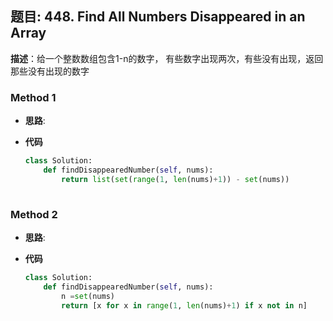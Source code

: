## 题目:  448. Find All Numbers Disappeared in an Array

**描述**：给一个整数数组包含1-n的数字， 有些数字出现两次，有些没有出现，返回那些没有出现的数字

### Method 1

- **思路**: 

  

- **代码**

  ```python
  class Solution:
      def findDisappearedNumber(self, nums):
          return list(set(range(1, len(nums)+1)) - set(nums))
      
  ```

  

### Method 2

- **思路**: 

  

- **代码**

  ```python 
  class Solution:
      def findDisappearedNumber(self, nums):
          n =set(nums)
          return [x for x in range(1, len(nums)+1) if x not in n]
      
  ```

  











